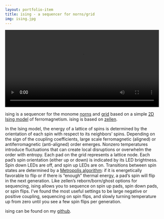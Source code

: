 ```yaml
---
layout: portfolio-item
title: ising - a sequencer for norns/grid
img: ising.jpg
---
```


<div class="w3-display-container w3-padding w3-center">
        <video controls style="width:100%; height:auto">
            <source src="{{ site.baseurl }}/assets/videos/portfolio/ising.mp4" type="video/mp4">
        </video>
</div>

ising is a sequencer for the monome [norns](https://monome.org/docs/norns/) and [grid](https://monome.org/docs/grid/) based on a simple [2D Ising model](https://en.wikipedia.org/wiki/Ising_model) of ferromagnetism. ising is based on [zellen](https://llllllll.co/t/zellen/21107).

In the Ising model, the energy of a lattice of spins is determined by the orientation of each spin with respect to its neighbors’ spins. Depending on the sign of the coupling coefficients, large scale ferromagnetic (aligned) or antiferromagnetic (anti-aligned) order emerges. Nonzero temperatures introduce fluctuations that can create local disruptions or overwhelm the order with entropy.
Each pad on the grid represents a lattice node. Each pad’s spin orientation (either up or down) is indicated by its LED brightness. Spin down LEDs are off, and spin up LEDs are on. Transitions between spin states are determined by a [Metropolis algorithm](https://en.wikipedia.org/wiki/Metropolis–Hastings_algorithm): if it is energetically favorable to flip or if there is “enough” thermal energy, a pad’s spin will flip in the next generation.
Like zellen’s reborn/born/ghost options for sequencing, ising allows you to sequence on spin up pads, spin down pads, or spin flips. I’ve found the most useful settings to be large negative or positive coupling, sequencing on spin flips, and slowly turning temperature up from zero until you see a few spin flips per generation.

ising can be found on my [github](https://github.com/johnmatter/ising).
